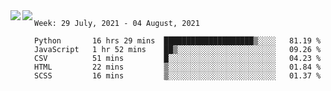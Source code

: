 <a href="https://github.com/anuraghazra/github-readme-stats">
  <img align="left" src="https://github-readme-stats.vercel.app/api?username=Tanesan&count_private=true&show_icons=true" />
</a>
<a href="https://github.com/anuraghazra/github-readme-stats">
  <img align="left" src="https://github-readme-stats.vercel.app/api/top-langs/?username=Tanesan" />
</a>

<!--START_SECTION:waka-->
```text
Week: 29 July, 2021 - 04 August, 2021

Python       16 hrs 29 mins  ████████████████████▒░░░░   81.19 % 
JavaScript   1 hr 52 mins    ██▒░░░░░░░░░░░░░░░░░░░░░░   09.26 % 
CSV          51 mins         █░░░░░░░░░░░░░░░░░░░░░░░░   04.23 % 
HTML         22 mins         ▒░░░░░░░░░░░░░░░░░░░░░░░░   01.84 % 
SCSS         16 mins         ▒░░░░░░░░░░░░░░░░░░░░░░░░   01.37 % 
```
<!--END_SECTION:waka-->
